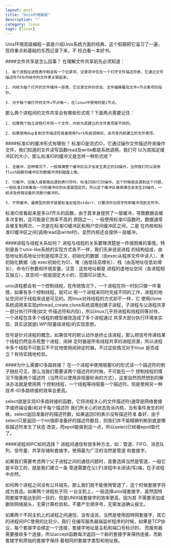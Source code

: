 ```yaml
---
layout: post
title: "Unix环境解疑"
description: ""
category: linux
tags: [linux]
---
```

Unix环境高级编程一直是介绍Unix系统方面的经典，这个假期把它温习了一遍，现将重点和基础的东西记录下来，不
枉白看一本好书。

####文件共享是怎么回事？
在理解文件共享前先必须知道：

    1. 每个进程在进程表中都会有一个记录项，记录项中包含一个打开文件描述符表，它通过文件描述符fd与内核中的文件表关联起来。
    
    2. 内核为每个打开的文件维持一张表，它记录文件的状态、文件偏移量及文件v节点表项的指针。
    
    3. 对于每个被打开的文件v节点唯一，在linux中使用的是i节点。
    
那么两个进程间的文件共享会有哪些形式呢？下面两点需要记住：

    1. 如果两个独立进程打开同一个文件，内核为其建立的文件表项是不同的。
    
    2. 如果使用dup复制文件描述符或者使用fork系统调用后，会共享内核建立的文件表项。
    
####标准IO的缓冲形式有哪些？
标准IO是流式IO，它通过操作文件描述符来操作文件，我们知道的文件读写函数read及write都是系统调用，我们可
以为其指定缓冲区的大小，那么标准IO的缓冲又是怎样一种形式呢？

    1. 全缓冲，这种情况下，一般填满整个缓冲区后才会发生真正的IO操作，当然我们可以调用flush函数将缓冲区的数据冲洗到磁盘上面。
    
    2. 行缓冲，当输入或者输出遇到换行符时，标准IO执行IO操作。这个时候就会遇到这个问题，一般标准IO收集每一行的缓冲区的长度是固定的，所以这个缓冲区被填满也会发生IO操作，一般涉及终端设备的流是行缓冲的。
    
    3. 不带缓冲，最典型的例子就是标准出错流stderr，只要流中出现字符即被冲洗到文件中。
    
标准IO库看起来是多以f开头的函数，由于其本身提供了一层缓冲，导致数据会被多次复制，这可能是它效率不高的
原因之一，一般使用标准IO函数时，数据通常会被复制两次，一次是在标准IO缓冲区和用户空间缓冲区之间，二是
在内核和标准IO缓冲区之间(调用read及write时)，显然内核还会提供一层缓冲。

####进程与线程关系如何？
进程与线程的关系要理清楚是一件很困难的事情，特别是各个unix-like系统的实现方式各不一样，我们先来说说进程
的结构组成，由低地址到高地址分别是程序正文、初始化的数据（由exec从程序文件中读入）、未初始化数据（由
exec初始化为0）、堆（由低往高增长）、栈（由高地址往低处增长）、命令行参数和环境变量，注意：这些地址都是
进程的虚地址空间（各进程相互独立），其空间一般是固定大小的，范围可以很大。

unix进程都会有一个控制线程，在传统情况下，一个进程在同一时刻只做一件事情，如果有多个控制线程，就可以
用一个进程来同时完成不同的工作，进程的地址空间对于线程来说是可见的。而linux对待线程的方式却不一样，它
使用clone系统调用来实现pthread_create,clone系统调用创建子进程，子进程与父进程共享一部分执行环境(如文
件描述符和内存)，所以linux几乎将进程和线程同等对待，一个进程包含多个线程的模型被改造成了多个进程通过
共享大部分执行环境来实现，其实这就是LWP(轻量级进程)的实现思想。

信号是针对进程的概念，如果信号的默认动作是终止该进程，那么把信号传递给某个线程仍然会杀死整个进程，闹钟
定时器是所有线程共享的进程资源，所以进程中多个线程不可能互不干扰地使用闹钟定时器。不过这些情况对于linux
是否成立？有待实践地检验。

####为什么需要IO多路转接？
在一个进程中使用阻塞IO的形式读一个描述符的例子随处可见，那么当我们需要读两个描述符的时候，不可能在一个
控制线程的情况下阻塞两个描述符（当然可以使用非阻塞轮询的方式），这里自然而然想到的解决办法就是使用两
个控制线程，一个线程等待阻塞一个描述符。但是使用另一种技术-IO多路转接的效率会更高。

select就是实现IO多路转接的函数，它将进程关心的文件描述符(通常是网络套接字或终端设备)和对于每个描述符
我们所关心的状态告诉内核，当有事件发生的时候，select返回准备好的描述符数，如果返回0则表示没有描述符准
备好，由于select只是返回一个int值即准备好的描述符数目，则我们并不能精确判断到底是哪些描述符发生了状态
改变，而epoll能做到这一点，所以select已经被epoll取代了。

####进程间IPC如何选择？
进程间通信有很多种方法，如：管道、FIFO、消息队列、信号量、共享存储和套接字。使用最为广泛的当然是管道
和套接字。

如果我们需要考虑两个父子进程之间的通信问题时，首要选择当然是管道，一般它是半双工的，就是我们建立一条
管道需要在父(子)进程中关闭读(写)端，在子进程中亦然。

如何两个进程之间没有公共祖先，那么我们就不能使用管道了，这个时候套接字将成为首选。如果两个进程处于同
一台主机上，一般选择unix域套接字，虽然因特网套接字能达到同一目的，但是UNIX域套接字的效率更高，因为其
不需要添加或删除网络报头，无需计算检验和，不要产生顺序号，无需发送确认报文。

如果两个不同主机上的进程之间通信，没有话说，当然是使用因特网套接字，其它的进程间IPC使用的比较少。我们
在编写服务器端监听程序的时候，如果是TCP协议，每个套接字会绑定一个连接，套接字地址是主机和端口号标识的，
而服务器需要接收多个连接，所以accept函数每次返回一个新的套接字来保持连接，而新套接字和原始的套接字保持
着相同的套接字类型和地址族。



























































         
         
         
         
         
         
         
         
         
         
         
         
         
         
         
         
         
         
         
         
         
         
         
         
         
         
         
         



         
         
         
         
         
         
         
         
         
         
         
         
         
         
         
         
         



   
     
         


































    
    
    
    
    
    
    
    
    
    
    
    
    
    
    
    
    
    











     
     
     
     
     
     
     
     
     
     
     
     
     
     
     
     
     
     
     
     


































    
    
    

    
    
    
    
    
    
    
    
    
    
    
    
    
    
    
    
    
    
    
    
    
    
    
    
    
    
    
    
    
    
    













  






































   
   
   
   
   
   
   
   
   
   
   
   
















        

   

     


















        























































        
        
        
        
        
        
        
        
        
        
        
        
        
        
        
        
        
        
        
        
        
        
        
        
        
        
        
        
        
        
        
        
        


































































  






























   
   
  
  
	
	
	
	
	
	
	
	
	
	
	
	
  